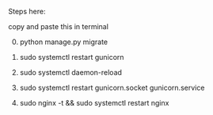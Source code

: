 Steps here: 

copy and paste this in terminal 

0.  python manage.py migrate
   

2.  sudo systemctl restart gunicorn


3.  sudo systemctl daemon-reload


4.  sudo systemctl restart gunicorn.socket gunicorn.service


5.  sudo nginx -t && sudo systemctl restart nginx
